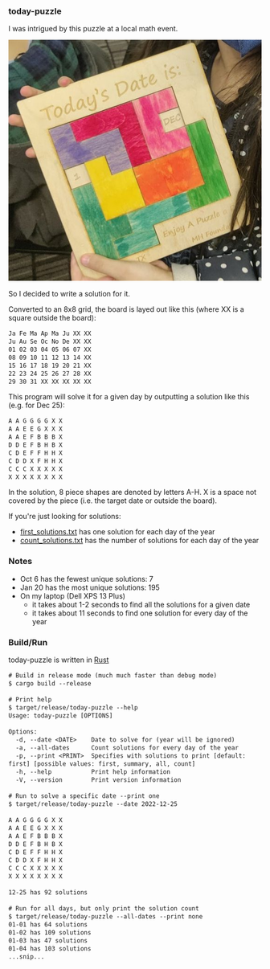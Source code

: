 ### today-puzzle

I was intrigued by this puzzle at a local math event.

![Today-is math puzzle](today-puzzle.jpg)

So I decided to write a solution for it.

Converted to an 8x8 grid, the board is layed out like this
(where XX is a square outside the board):

```
Ja Fe Ma Ap Ma Ju XX XX
Ju Au Se Oc No De XX XX
01 02 03 04 05 06 07 XX
08 09 10 11 12 13 14 XX
15 16 17 18 19 20 21 XX
22 23 24 25 26 27 28 XX
29 30 31 XX XX XX XX XX
```

This program will solve it for a given day by outputting a solution like this (e.g. for Dec 25):

```
A A G G G G X X
A A E E G X X X
A A E F B B B X
D D E F B H B X
C D E F F H H X
C D D X F H H X
C C C X X X X X
X X X X X X X X
```

In the solution, 8 piece shapes are denoted by letters A-H. X is a space not covered by the piece (i.e. the target date or outside the board).

If you're just looking for solutions:
- [first_solutions.txt](first_solutions.txt) has one solution for each day of the year
- [count_solutions.txt](count_solutions.txt) has the number of solutions for each day of the year

### Notes

- Oct 6 has the fewest unique solutions: 7
- Jan 20 has the most unique solutions: 195
- On my laptop (Dell XPS 13 Plus)
  - it takes about 1-2 seconds to find all the solutions for a given date
  - it takes about 11 seconds to find one solution for every day of the year

### Build/Run

today-puzzle is written in [Rust](https://rustup.rs/)

```
# Build in release mode (much much faster than debug mode)
$ cargo build --release

# Print help
$ target/release/today-puzzle --help
Usage: today-puzzle [OPTIONS]

Options:
  -d, --date <DATE>    Date to solve for (year will be ignored)
  -a, --all-dates      Count solutions for every day of the year
  -p, --print <PRINT>  Specifies with solutions to print [default: first] [possible values: first, summary, all, count]
  -h, --help           Print help information
  -V, --version        Print version information

# Run to solve a specific date --print one
$ target/release/today-puzzle --date 2022-12-25

A A G G G G X X
A A E E G X X X
A A E F B B B X
D D E F B H B X
C D E F F H H X
C D D X F H H X
C C C X X X X X
X X X X X X X X

12-25 has 92 solutions

# Run for all days, but only print the solution count
$ target/release/today-puzzle --all-dates --print none
01-01 has 64 solutions
01-02 has 109 solutions
01-03 has 47 solutions
01-04 has 103 solutions
...snip...
```
